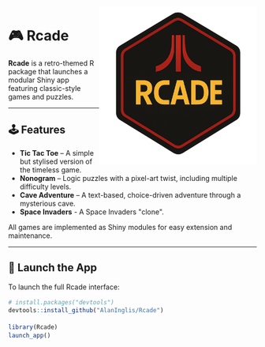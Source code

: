 <img src="man/figures/badge.png" align="right" height="320" />

# 🎮 Rcade

**Rcade** is a retro-themed R package that launches a modular Shiny app featuring classic-style games and puzzles.

---

## 🕹️ Features

- **Tic Tac Toe** – A simple but stylised version of the timeless game.
- **Nonogram** – Logic puzzles with a pixel-art twist, including multiple difficulty levels.
- **Cave Adventure** – A text-based, choice-driven adventure through a mysterious cave.
- **Space Invaders** - A Space Invaders "clone".

All games are implemented as Shiny modules for easy extension and maintenance.

---

## 🚀 Launch the App

To launch the full Rcade interface:

```r
# install.packages("devtools")
devtools::install_github("AlanInglis/Rcade")

library(Rcade)
launch_app()
```